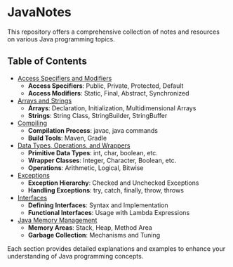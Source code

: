 # JavaNotes

This repository offers a comprehensive collection of notes and resources on various Java programming topics.

## Table of Contents

- [Access Specifiers and Modifiers](Access%20Specifiers-Modifiers/)
  - **Access Specifiers**: Public, Private, Protected, Default
  - **Access Modifiers**: Static, Final, Abstract, Synchronized
- [Arrays and Strings](Arrays%20and%20Strings/)
  - **Arrays**: Declaration, Initialization, Multidimensional Arrays
  - **Strings**: String Class, StringBuilder, StringBuffer
- [Compiling](Compiling/)
  - **Compilation Process**: javac, java commands
  - **Build Tools**: Maven, Gradle
- [Data Types, Operations, and Wrappers](DataTypes-operations-wrapper/)
  - **Primitive Data Types**: int, char, boolean, etc.
  - **Wrapper Classes**: Integer, Character, Boolean, etc.
  - **Operations**: Arithmetic, Logical, Bitwise
- [Exceptions](Exceptions/)
  - **Exception Hierarchy**: Checked and Unchecked Exceptions
  - **Handling Exceptions**: try, catch, finally, throw, throws
- [Interfaces](Interface/)
  - **Defining Interfaces**: Syntax and Implementation
  - **Functional Interfaces**: Usage with Lambda Expressions
- [Java Memory Management](Java-Memory-Management/)
  - **Memory Areas**: Stack, Heap, Method Area
  - **Garbage Collection**: Mechanisms and Tuning

Each section provides detailed explanations and examples to enhance your understanding of Java programming concepts.
